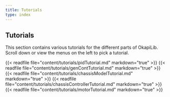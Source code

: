 ```yaml
---
title: Tutorials
type: index
---
```


## Tutorials

This section contains various tutorials for the different parts of OkapiLib. Scroll down or view the menus on the left to pick a tutorial.

{{< readfile file="content/tutorials/pidTutorial.md" markdown="true" >}}
{{< readfile file="content/tutorials/genContTutorial.md" markdown="true" >}}
{{< readfile file="content/tutorials/chassisModelTutorial.md" markdown="true" >}}
{{< readfile file="content/tutorials/chassisControllerTutorial.md" markdown="true" >}}
{{< readfile file="content/tutorials/motorTutorial.md" markdown="true" >}}
